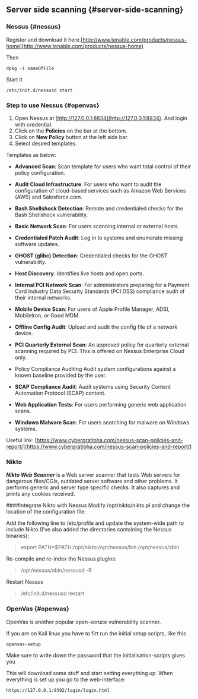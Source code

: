 ## Server side scanning {#server-side-scanning}

### Nessus {#nessus}

Register and download it here.[http://www.tenable.com/products/nessus-home](http://www.tenable.com/products/nessus-home)

Then

```
dpkg -i nameOfFile
```

Start it

```
/etc/init.d/nessusd start
```

### Step to use Nessus {#openvas}

1. Open Nessus at [http://127.0.0.1:8834](http://127.0.0.1:8834). And login with credential.
2. Click on the **Policies** on the bar at the bottom.
3. Click on  **New Policy** button at the left side bar.
4. Select desired templates.

Templates as below:

* **Advanced Scan**: Scan template for users who want total control of their policy configuration.

* **Audit Cloud Infrastructure**: For users who want to audit the configuration of cloud-based services such as Amazon Web Services \(AWS\) and Salesforce.com.

* **Bash Shellshock Detection**: Remote and credentialed checks for the Bash Shellshock vulnerability.

* **Basic Network Scan**: For users scanning internal or external hosts.
* **Credentialed Patch Audit**: Log in to systems and enumerate missing software updates.
* **GHOST \(glibc\) Detection**: Credentialed checks for the GHOST vulnerability.
* **Host Discovery**: Identifies live hosts and open ports.
* **Internal PCI Network Scan**: For administrators preparing for a Payment Card Industry Data Security Standards \(PCI DSS\) compliance audit of their internal networks.
* **Mobile Device Scan**: For users of Apple Profile Manager, ADSI, MobileIron, or Good MDM.
* **Offline Config Audit**: Upload and audit the config file of a network device.
* **PCI Quarterly External Scan**: An approved policy for quarterly external scanning required by PCI. This is offered on Nessus Enterprise Cloud only.
* Policy Compliance Auditing Audit system configurations against a known baseline provided by the user.
* **SCAP Compliance Audit**: Audit systems using Security Content Automation Protocol \(SCAP\) content.
* **Web Application Tests**: For users performing generic web application scans.
* **Windows Malware Scan**: For users searching for malware on Windows systems.

Useful link: [https://www.cyberpratibha.com/nessus-scan-policies-and-report/](https://www.cyberpratibha.com/nessus-scan-policies-and-report/)

### Nikto

***Nikto Web Scanner*** is a Web server scanner that tests Web servers for dangerous files/CGIs, outdated server software and other problems. It performs generic and server type specific checks. It also captures and prints any cookies received.

####Integrate Nikto with Nessus
Modify /opt/nikto/nikto.pl and change the location of the configuration file:

Add the following line to /etc/profile and update the system-wide path to include Nikto (I've also added the directories containing the Nessus binaries):

>export PATH=$PATH:/opt/nikto:/opt/nessus/bin:/opt/nessus/sbin

Re-compile and re-index the Nessus plugins:
> /opt/nessus/sbin/nessusd -R

Restart Nessus

> /etc/init.d/nessusd restart




### OpenVas {#openvas}

OpenVas is another popular open-soruce vulnerability scanner.

If you are on Kali linux you have to firt run the initial setup scripts, like this

```
openvas-setup
```

Make sure to write down the password that the initialisation-scripts gives you

This will download some stuff and start setting everything up. When everything is set up you go to the web-interface:

```
https://127.0.0.1:9392/login/login.html
```



